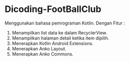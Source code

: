# Dicoding-FootBallClub
Menggunakan bahasa pemrograman Kotlin. 
Dengan Fitur :
1. Menampilkan list data ke dalam RecyclerView.
2. Menampilkan halaman detail ketika item dipilih.
3. Menerapkan Kotlin Android Extensions.
4. Menerapkan Anko Layout.
5. Menerapkan Anko Commons.
